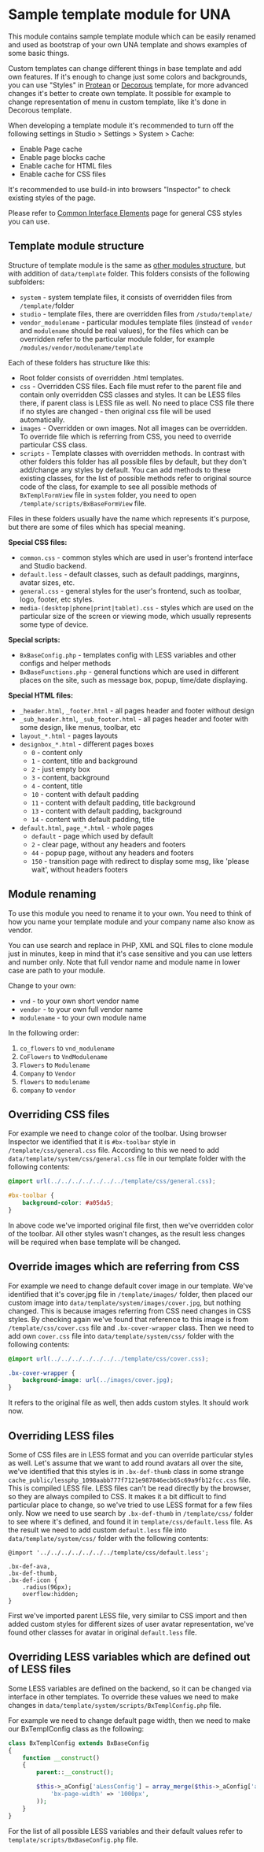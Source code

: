 # Sample template module for UNA

This module contains sample template module which can be easily renamed and used as bootstrap of your own UNA template and shows examples of some basic things.

Custom templates can change different things in base template and add own features. If it's enough to change just some colors and backgrounds, you can use "Styles" in [Protean](https://una.io/page/view-product?id=3) or [Decorous](https://una.io/page/view-product?id=81) template, for more advanced changes it's better to create own template. It possible for example to change representation of menu in custom template, like it's done in Decorous template.

When developing a template module it's recommended to turn off the following settings in Studio > Settings > System > Cache:
- Enable Page cache
- Enable page blocks cache
- Enable cache for HTML files
- Enable cache for CSS files

It's recommended to use build-in into browsers "Inspector" to check existing styles of the page.

Please refer to [Common Interface Elements](https://una.io/samples/interface.php) page for general CSS styles you can use.

## Template module structure 

Structure of template module is the same as [other modules structure](https://github.com/unaio/una/wiki/Directories-structure#module-structure), but with addition of `data/template` folder. This folders consists of the following subfolders:
- `system` - system template files, it consists of overridden files from `/template/`folder
- `studio` - template files, there are overridden files from `/studo/template/`
- `vendor_modulename` - particular modules template files (instead of `vendor` and `modulename` should be real values), for the files which can be overridden refer to the particular module folder, for example `/modules/vendor/modulename/template`

Each of these folders has structure like this:
- Root folder consists of overridden .html templates.
- `css` - Overridden CSS files. Each file must refer to the parent file and contain only overridden CSS classes and styles. It can be LESS files there, if parent class is LESS file as well. No need to place CSS file there if no styles are changed - then original css file will be used automatically.
- `images` - Overridden or own images. Not all images can be overridden. To override file which is referring from CSS, you need to override particular CSS class.
- `scripts` - Template classes with overridden methods. In contrast with other folders this folder has all possible files by default, but they don't add/change any styles by default. You can add methods to these existing classes, for the list of possible methods refer to original source code of the class, for example to see all possible methods of `BxTemplFormView` file in `system` folder, you need to open `/template/scripts/BxBaseFormView` file.

Files in these folders usually have the name which represents it's purpose, but there are some of files which has special meaning.

**Special CSS files:**
- `common.css` - common styles which are used in user's frontend interface and Studio backend.
- `default.less` - default classes, such as default paddings, marginns, avatar sizes, etc.
- `general.css` - general styles for the user's frontend, such as toolbar, logo, footer, etc styles.
- `media-(desktop|phone|print|tablet).css` - styles which are used on the particular size of the screen or viewing mode, which usually represents some type of device.

**Special scripts:**
- `BxBaseConfig.php` - templates config with LESS variables and other configs and helper methods
- `BxBaseFunctions.php` - general functions which are used in different places on the site, such as message box, popup, time/date displaying.

**Special HTML files:**
- `_header.html`, `_footer.html` - all pages header and footer without design
- `_sub_header.html`, `_sub_footer.html` - all pages header and footer with some design, like menus, toolbar, etc
- `layout_*.html` - pages layouts
- `designbox_*.html` - different pages boxes
	- `0` - content only
	- `1` - content, title and background
	- `2` - just empty box
	- `3` - content, background
	- `4` - content, title
	- `10` - content with default padding
	- `11` - content with default padding, title background
	- `13` - content with default padding, background
	- `14` - content with default padding, title
- `default.html`, `page_*.html` - whole pages
	- `default` - page which used by default
	- `2` - clear page, without any headers and footers
	- `44` - popup page, without any headers and footers
	- `150` - transition page with redirect to display some msg, like 'please wait', without headers footers

## Module renaming

To use this module you need to rename it to your own. You need to think of how you name your template module and your company name also know as vendor. 

You can use search and replace in PHP, XML and SQL files to clone module just in minutes, keep in mind that it's case sensitive and you can use letters and number only. Note that full vendor name and module name in lower case are path to your module.

Change to your own:
- `vnd` - to your own short vendor name
- `vendor` - to your own full vendor name
- `modulename` - to your own module name

In the following order:
1. `co_flowers` to `vnd_modulename`
2. `CoFlowers` to `VndModulename`
3. `Flowers` to `Modulename`
4. `Company` to `Vendor`
5. `flowers` to `modulename`
6. `company` to `vendor`


## Overriding CSS files

For example we need to change color of the toolbar. Using browser Inspector we identified that it is `#bx-toolbar` style in `/template/css/general.css` file. According to this we need to add `data/template/system/css/general.css` file in our template folder with the following contents:
```css
@import url(../../../../../../../template/css/general.css);

#bx-toolbar {    
    background-color: #a05da5;
}
```
In above code we've imported original file first, then we've overridden color of the toolbar. All other styles wasn't changes, as the result less changes will be required when base template will be changed.

## Override images which are referring from CSS 

For example we need to change default cover image in our template. We've identified that it's cover.jpg file in `/template/images/` folder, then placed our custom image into `data/template/system/images/cover.jpg`, but nothing changed. This is because images referring from CSS need changes in CSS styles. By checking again we've found that reference to this image is from `/template/css/cover.css` file and `.bx-cover-wrapper` class. Then we need to add own `cover.css` file into `data/template/system/css/` folder with the following contents:
```css
@import url(../../../../../../../template/css/cover.css);

.bx-cover-wrapper {
    background-image: url(../images/cover.jpg);
}
```
It refers to the original file as well, then adds custom styles. It should work now.

## Overriding LESS files

Some of CSS files are in LESS format and you can override particular styles as well. Let's assume that we want to add round avatars all over the site, we've identified that this styles is in `.bx-def-thumb` class in some strange `cache_public/lessphp_1098aabb777f7121e987846ecb65c69a9fb12fcc.css` file. This is compiled LESS file. LESS files can't be read directly by the browser, so they are always compiled to CSS. It makes it a bit difficult to find particular place to change, so we've tried to use LESS format for a few files only. Now we need to use search by `.bx-def-thumb` in `/template/css/` folder to see where it's defined, and found it in `template/css/default.less` file. As the result we need to add custom `default.less` file into `data/template/system/css/` folder with the following contents:
```less
@import '../../../../../../../template/css/default.less';

.bx-def-ava,
.bx-def-thumb,
.bx-def-icon {
    .radius(96px);
    overflow:hidden;
}
```
First we've imported parent LESS file, very similar to CSS import and then added custom styles for different sizes of user avatar representation, we've found other classes for avatar in original `default.less` file.

## Overriding LESS variables which are defined out of LESS files

Some LESS variables are defined on the backend, so it can be changed via interface in other templates. To override these values we need to make changes in `data/template/system/scripts/BxTemplConfig.php` file.

For example we need to change default page width, then we need to make our BxTemplConfig class as the following:
```php
class BxTemplConfig extends BxBaseConfig
{
    function __construct()
    {
        parent::__construct();

        $this->_aConfig['aLessConfig'] = array_merge($this->_aConfig['aLessConfig'], array(
            'bx-page-width' => '1000px',
        ));
    }
}
```
For the list of all possible LESS variables and their default values refer to `template/scripts/BxBaseConfig.php` file.


